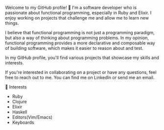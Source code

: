 Welcome to my GitHub profile! 👋
I'm a software developer who is passionate about functional programming, especially in Ruby and Elixir. I enjoy working on projects that challenge me and allow me to learn new things.

I believe that functional programming is not just a programming paradigm, but also a way of thinking about programming problems. In my opinion, functional programming provides a more declarative and composable way of building software, which makes it easier to reason about and test.

In my GitHub profile, you'll find various projects that showcase my skills and interests.

If you're interested in collaborating on a project or have any questions, feel free to reach out to me. You can find me on LinkedIn or send me an email.

🌱 Interests
- Ruby
- Clojure
- Elixir
- Haskell
- Editors(Vim/Emacs)
- Keyboards
